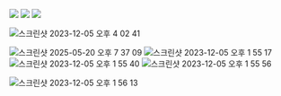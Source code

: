 
<a href="https://github.com/PeterSuh-Q3/tcrpfriend/releases"><img src="https://img.shields.io/github/release/PeterSuh-Q3/tcrpfriend.svg"></a>
<a href="https://hits.seeyoufarm.com"><img src="https://hits.seeyoufarm.com/api/count/incr/badge.svg?url=https%3A%2F%2Fgithub.com%2FPeterSuh-Q3%2Ftinycore-redpill&count_bg=%2379C83D&title_bg=%23555555&icon=&icon_color=%23E7E7E7&title=hits&edge_flat=false"/></a>
[![](https://img.shields.io/static/v1?label=Sponsor&message=%E2%9D%A4&logo=GitHub&color=%23fe8e86)](https://github.com/sponsors/PeterSuh-Q3)


![스크린샷 2023-12-05 오후 4 02 41](https://github.com/PeterSuh-Q3/tcrpfriend/assets/85427533/703b563d-598d-4322-bf97-ad45858cdd61)

![스크린샷 2025-05-20 오후 7 37 09](https://github.com/user-attachments/assets/7024e5fe-0f05-4021-aa18-c7724d6e45f5)
![스크린샷 2023-12-05 오후 1 55 17](https://github.com/PeterSuh-Q3/tcrpfriend/assets/85427533/5828c8b3-6d07-404f-8abd-4cb0eef6323a)
![스크린샷 2023-12-05 오후 1 55 40](https://github.com/PeterSuh-Q3/tcrpfriend/assets/85427533/636885f8-57fa-4856-92b5-7d87f5c2fef1)
![스크린샷 2023-12-05 오후 1 55 56](https://github.com/PeterSuh-Q3/tcrpfriend/assets/85427533/4cc77eb3-f7b4-432a-9403-d200cf1314e0)

![스크린샷 2023-12-05 오후 1 56 13](https://github.com/PeterSuh-Q3/tcrpfriend/assets/85427533/dd12ed23-9bac-47fa-8ba4-6d62aaeed7a5)
